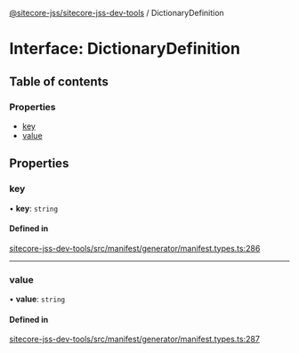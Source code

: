 [@sitecore-jss/sitecore-jss-dev-tools](../README.md) / DictionaryDefinition

# Interface: DictionaryDefinition

## Table of contents

### Properties

- [key](DictionaryDefinition.md#key)
- [value](DictionaryDefinition.md#value)

## Properties

### key

• **key**: `string`

#### Defined in

[sitecore-jss-dev-tools/src/manifest/generator/manifest.types.ts:286](https://github.com/Sitecore/jss/blob/e00cdb008/packages/sitecore-jss-dev-tools/src/manifest/generator/manifest.types.ts#L286)

___

### value

• **value**: `string`

#### Defined in

[sitecore-jss-dev-tools/src/manifest/generator/manifest.types.ts:287](https://github.com/Sitecore/jss/blob/e00cdb008/packages/sitecore-jss-dev-tools/src/manifest/generator/manifest.types.ts#L287)
